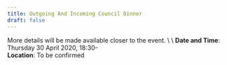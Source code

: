 ```yaml
---
title: Outgoing And Incoming Council Dinner
draft: false
---
```


More details will be made available closer to the event. \ \\
**Date and Time**: Thursday 30 April 2020, 18:30- \
**Location**: To be confirmed
